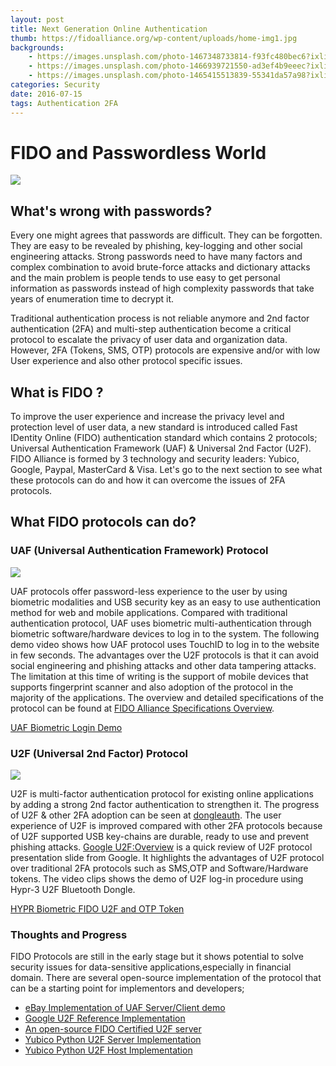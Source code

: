 ```yaml
---
layout: post
title: Next Generation Online Authentication
thumb: https://fidoalliance.org/wp-content/uploads/home-img1.jpg
backgrounds: 
    - https://images.unsplash.com/photo-1467348733814-f93fc480bec6?ixlib=rb-0.3.5&q=80&fm=jpg&crop=entropy&s=2635f17894dffc22d8073624dad76875
    - https://images.unsplash.com/photo-1466939721550-ad3ef4b9eeec?ixlib=rb-0.3.5&q=80&fm=jpg&crop=entropy&s=1046a709b01e5380106091543ac703d0
    - https://images.unsplash.com/photo-1465415513839-55341da57a98?ixlib=rb-0.3.5&q=80&fm=jpg&crop=entropy&s=0e97de2997a5d5cab1d3e1d4d3d00cd8
categories: Security    
date: 2016-07-15
tags: Authentication 2FA 
---
```


# FIDO and Passwordless World

<img src="http://core0.staticworld.net/images/article/2014/10/fido_alliance_u2f_usb_authentication_oct_2014-100526155-primary.idge.jpg">

## What's wrong with passwords?

Every one might agrees that passwords are difficult. They can be forgotten. They are easy to be revealed by phishing, key-logging and other social engineering attacks. Strong passwords need to have many factors and complex combination to avoid brute-force attacks and dictionary attacks and the main problem is people tends to use easy to get personal information as passwords instead of high complexity passwords that take years of enumeration time to decrypt it.

Traditional authentication process is not reliable anymore and 2nd factor authentication (2FA) and multi-step authentication become a critical protocol to escalate the privacy of user data and organization data. However, 2FA (Tokens, SMS, OTP) protocols are expensive and/or with low User experience and also other protocol specific issues. 

## What is FIDO ? 

To improve the user experience and increase the privacy level and protection level of user data, a new standard is introduced called Fast IDentity Online (FIDO) authentication standard which contains 2 protocols;  Universal Authentication Framework (UAF) & Universal 2nd Factor (U2F). FIDO Alliance is formed by 3 technology and security leaders: Yubico, Google, Paypal, MasterCard & Visa. Let's go to the next section to see what these protocols can do and how it can overcome the issues of 2FA protocols.

## What FIDO protocols can do?

### UAF (Universal Authentication Framework) Protocol

<img src="http://www.itcle.com/wp-content/uploads/2014/12/fido-1.png">

UAF protocols offer password-less experience to the user by using biometric modalities and USB security key as an easy to use authentication method for web and mobile applications. Compared with traditional authentication protocol, UAF uses biometric multi-authentication through biometric software/hardware devices to log in to the system. The following demo video shows how UAF protocol uses TouchID to log in to the website in few seconds. The advantages over the U2F protocols is that it can avoid social engineering and phishing attacks and other data tampering attacks. The limitation at this time of writing is the support of mobile devices that supports fingerprint scanner and also adoption of the protocol in the majority of the applications. The overview and detailed specifications of the protocol can be found at [FIDO Alliance Specifications Overview](https://fidoalliance.org/specifications/overview/).

[UAF Biometric Login Demo](https://www.youtube.com/watch?v=x90B0dSIepI ) 

### U2F (Universal 2nd Factor) Protocol
<img src="https://cdn-images-1.medium.com/max/1200/1*Pqnu4hdk8MBVmcWu5Gva2A.png">

U2F is multi-factor authentication protocol for existing online applications by adding a strong 2nd factor authentication to strengthen it. The progress of U2F & other 2FA adoption can be seen at [dongleauth](http://www.dongleauth.info/). The user experience of U2F is improved compared with other 2FA protocols because of U2F supported USB key-chains are durable, ready to use and prevent phishing attacks. [Google U2F:Overview](https://docs.google.com/presentation/d/16mB3Nptab1i4-IlFbn6vfkWYk-ozN6j3-fr7JL8XVyA/edit#slide=id.g19c09a112_2_38) is a quick review of U2F protocol presentation slide from Google. It highlights the advantages of U2F protocol over traditional 2FA protocols such as SMS,OTP and Software/Hardware tokens. The video clips shows the demo of U2F log-in procedure using Hypr-3 U2F Bluetooth Dongle.

[HYPR Biometric FIDO U2F and OTP Token](https://www.youtube.com/watch?v=mIRjkeYGvjQ)

### Thoughts and Progress

FIDO Protocols are still in the early stage but it shows potential to solve security issues for data-sensitive applications,especially in financial domain. There are several open-source implementation of the protocol that can be a starting point for implementors and developers;

* [eBay Implementation of UAF Server/Client demo](https://github.com/eBay/UAF)
* [Google U2F Reference Implementation](https://github.com/google/u2f-ref-code)
* [An open-source FIDO Certified U2F server](http://www.cryptocabinet.org/products/foss)
* [Yubico Python U2F Server Implementation](https://github.com/Yubico/python-u2flib-server)
* [Yubico Python U2F Host Implementation](https://github.com/Yubico/python-u2flib-host)


